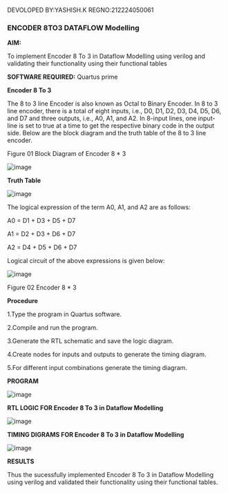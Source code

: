 DEVOLOPED BY:YASHISH.K
REGNO:212224050061


### ENCODER 8TO3 DATAFLOW Modelling

**AIM:**

To implement  Encoder 8 To 3 in Dataflow Modelling using verilog and validating their functionality using their functional tables

**SOFTWARE REQUIRED:** Quartus prime

**Encoder 8 To 3**

The 8 to 3 line Encoder is also known as Octal to Binary Encoder. In 8 to 3 line encoder, there is a total of eight inputs, i.e., D0, D1, D2, D3, D4, D5, D6, and D7 and three outputs, i.e., A0, A1, and A2. In 8-input lines, one input-line is set to true at a time to get the respective binary code in the output side. Below are the block diagram and the truth table of the 8 to 3 line encoder.

Figure 01  Block Diagram of Encoder 8 * 3


![image](https://github.com/naavaneetha/ENCODER8TO3DATAFLOW/assets/154305477/0bc242c1-eb9e-4c47-afe5-30428470efc3)


**Truth Table**

![image](https://github.com/naavaneetha/ENCODER8TO3DATAFLOW/assets/154305477/35496b14-ae6e-4cd1-9abd-d6736b576575)

The logical expression of the term A0, A1, and A2 are as follows:

A0 = D1 + D3 + D5 + D7

A1 = D2 + D3 + D6 + D7

A2 = D4 + D5 + D6 + D7

Logical circuit of the above expressions is given below:

![image](https://github.com/naavaneetha/ENCODER8TO3DATAFLOW/assets/154305477/95acaee6-c873-4c75-89eb-ef09fb158053)

Figure 02  Encoder 8 * 3

**Procedure**

1.Type the program in Quartus software.

2.Compile and run the program.

3.Generate the RTL schematic and save the logic diagram.

4.Create nodes for inputs and outputs to generate the timing diagram.

5.For different input combinations generate the timing diagram.



**PROGRAM**


![image](https://github.com/user-attachments/assets/da795972-5c33-40d8-a6dc-a2fd88f600c8)




**RTL LOGIC FOR Encoder 8 To 3 in Dataflow Modelling**


![image](https://github.com/user-attachments/assets/5122a275-884e-403d-81bb-c7da7b0cce8a)


**TIMING DIGRAMS FOR Encoder 8 To 3 in Dataflow Modelling**


![image](https://github.com/user-attachments/assets/42af2bce-c7e4-41b9-bc43-28e49c92ce6d)


**RESULTS**


Thus the sucessfully implemented Encoder 8 To 3 in Dataflow Modelling using verilog and validated their functionality using their functional tables.

